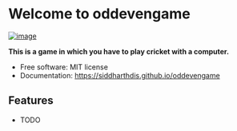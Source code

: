 # Welcome to oddevengame


[![image](https://img.shields.io/pypi/v/oddevengame.svg)](https://pypi.python.org/pypi/oddevengame)


**This is a game in which you have to play cricket with a computer.**


-   Free software: MIT license
-   Documentation: <https://siddharthdis.github.io/oddevengame>
    

## Features

-   TODO
